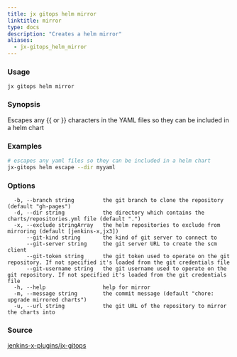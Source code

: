 ```yaml
---
title: jx gitops helm mirror
linktitle: mirror
type: docs
description: "Creates a helm mirror"
aliases:
  - jx-gitops_helm_mirror
---
```


### Usage

```
jx gitops helm mirror
```

### Synopsis

Escapes any {{ or }} characters in the YAML files so they can be included in a helm chart

### Examples

  ```bash
  # escapes any yaml files so they can be included in a helm chart
  jx-gitops helm escape --dir myyaml

  ```
### Options

```
  -b, --branch string         the git branch to clone the repository (default "gh-pages")
  -d, --dir string            the directory which contains the charts/repositories.yml file (default ".")
  -x, --exclude stringArray   the helm repositories to exclude from mirroring (default [jenkins-x,jx3])
      --git-kind string       the kind of git server to connect to
      --git-server string     the git server URL to create the scm client
      --git-token string      the git token used to operate on the git repository. If not specified it's loaded from the git credentials file
      --git-username string   the git username used to operate on the git repository. If not specified it's loaded from the git credentials file
  -h, --help                  help for mirror
  -m, --message string        the commit message (default "chore: upgrade mirrored charts")
  -u, --url string            the git URL of the repository to mirror the charts into
```



### Source

[jenkins-x-plugins/jx-gitops](https://github.com/jenkins-x-plugins/jx-gitops)
